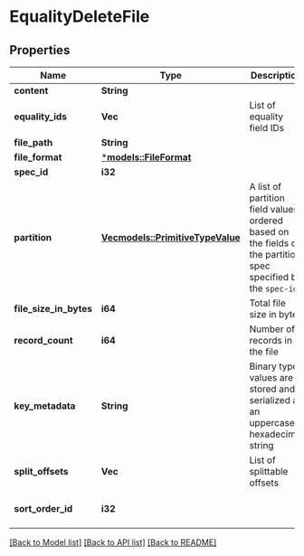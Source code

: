 # EqualityDeleteFile

## Properties
Name | Type | Description | Notes
------------ | ------------- | ------------- | -------------
**content** | **String** |  | 
**equality_ids** | **Vec<i32>** | List of equality field IDs | [optional] [default to None]
**file_path** | **String** |  | 
**file_format** | [***models::FileFormat**](FileFormat.md) |  | 
**spec_id** | **i32** |  | 
**partition** | [**Vec<models::PrimitiveTypeValue>**](PrimitiveTypeValue.md) | A list of partition field values ordered based on the fields of the partition spec specified by the `spec-id` | [optional] [default to None]
**file_size_in_bytes** | **i64** | Total file size in bytes | 
**record_count** | **i64** | Number of records in the file | 
**key_metadata** | **String** | Binary type values are stored and serialized as an uppercase hexadecimal string | [optional] [default to None]
**split_offsets** | **Vec<i64>** | List of splittable offsets | [optional] [default to None]
**sort_order_id** | **i32** |  | [optional] [default to None]

[[Back to Model list]](../README.md#documentation-for-models) [[Back to API list]](../README.md#documentation-for-api-endpoints) [[Back to README]](../README.md)



